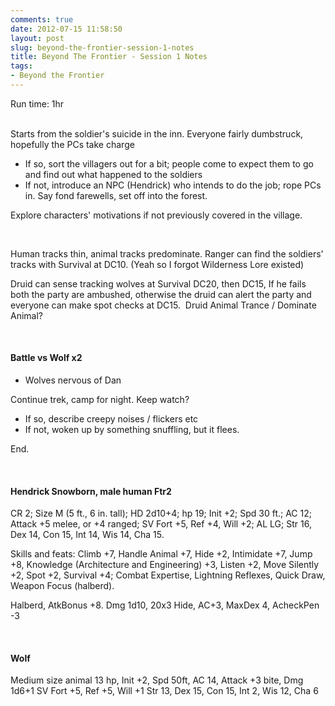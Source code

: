 ```yaml
---
comments: true
date: 2012-07-15 11:58:50
layout: post
slug: beyond-the-frontier-session-1-notes
title: Beyond The Frontier - Session 1 Notes
tags:
- Beyond the Frontier
---
```


Run time: 1hr<br/><br/>

Starts from the soldier's suicide in the inn.
Everyone fairly dumbstruck, hopefully the PCs take charge
<ul>
	<li>If so, sort the villagers out for a bit; people come to expect them to go and find out what happened to the soldiers</li>
	<li>If not, introduce an NPC (Hendrick) who intends to do the job; rope PCs in.
Say fond farewells, set off into the forest.</li>
</ul>
Explore characters' motivations if not previously covered in the village.

&nbsp;

Human tracks thin, animal tracks predominate. Ranger can find the soldiers' tracks with Survival at DC10. (Yeah so I forgot Wilderness Lore existed)

Druid can sense tracking wolves at Survival DC20, then DC15, If he fails both the party are ambushed, otherwise the druid can alert the party and everyone can make spot checks at DC15.  Druid Animal Trance / Dominate Animal?

&nbsp;
<h4>Battle vs Wolf x2</h4>
<ul>
	<li>Wolves nervous of Dan</li>
</ul>
Continue trek, camp for night. Keep watch?
<ul>
	<li>If so, describe creepy noises / flickers etc</li>
	<li>If not, woken up by something snuffling, but it flees.</li>
</ul>
End.

&nbsp;
<h4>Hendrick Snowborn, male human Ftr2</h4>
CR 2; Size M (5 ft., 6 in. tall); HD
2d10+4; hp 19; Init +2; Spd 30 ft.; AC 12; Attack +5 melee,
or +4 ranged; SV Fort +5, Ref +4, Will +2; AL LG; Str 16,
Dex 14, Con 15, Int 14, Wis 14, Cha 15.

Skills and feats: Climb +7, Handle Animal +7, Hide +2,
Intimidate +7, Jump +8, Knowledge (Architecture and
Engineering) +3, Listen +2, Move Silently +2, Spot +2,
Survival +4; Combat Expertise, Lightning Reflexes, Quick
Draw, Weapon Focus (halberd).

Halberd, AtkBonus +8. Dmg 1d10, 20x3
Hide, AC+3, MaxDex 4, AcheckPen -3

&nbsp;
<h4>Wolf</h4>
Medium size animal
13 hp, Init +2, Spd 50ft, AC 14, Attack +3 bite, Dmg 1d6+1
SV Fort +5, Ref +5, Will +1
Str 13, Dex 15, Con 15, Int 2, Wis 12, Cha 6
